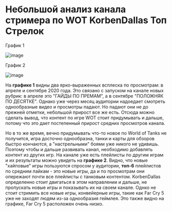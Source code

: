 # Небольшой анализ канала стримера по WOT KorbenDallas Топ Стрелок

График 1

![image](https://user-images.githubusercontent.com/46043126/111866160-652daa00-89a6-11eb-9b6b-ec3023c8be11.png)

График 2

![image](https://user-images.githubusercontent.com/46043126/111868619-f22c2f80-89b5-11eb-9c9d-f3828abf3b3d.png)

  На **графике 1** видны два ярко-выраженных всплеска по просмотрам: в апреле и сентябре 2020 года. Это связано с запуском на канале новых рубрик: в апреле это "ГАЙДЫ ПО ПРЕМАМ", а в сентябре "ПОЛОЖНЯК ПО ДЕСЯТКЕ". Однако уже через месяц аудитории надоедает смотреть однообразные видео и просмотры падают. Но падают они не до прежней отметки, небольшой прирост все же есть. Отсюда можно сделать вывод, что контент по игре WOT стоит придумывать и дальше, потому что это дает постепенный прирост средних просмотров канала. 
  
  Но в то же время, вечно придумывать что-то новое по World of Tanks не получится, игра досточно однообразна, танки и карты для обзоров быстро кончаются, а "настрельными" боями уже никого не удивишь. Поэтому чтобы и дальше развивать канал, необходимо добавлять контент из других игр. На канале уже есть плейлисты по другим играм и их результаты можно увидеть на **графике 2**. Видно, что новые "хайповые" игры пользуются спросом у аудитории, **топ-6** плейлистов по средним лайкам - это новые игры, да и по просмотрам они опережают почти все плейлисты с танковым контентом. KorbenDallas определенно стоит двигаться в этом направлении и дальше, не пропускать новые игры и показывать их на своем канале. Однко не стоит стримить все новые игры, конвейерные игры, такие как Far Cry 5 уже не заходят людям из-за однообразия геймлея. Это также видно на графике, Far Cry 5 расположен очень низко.
